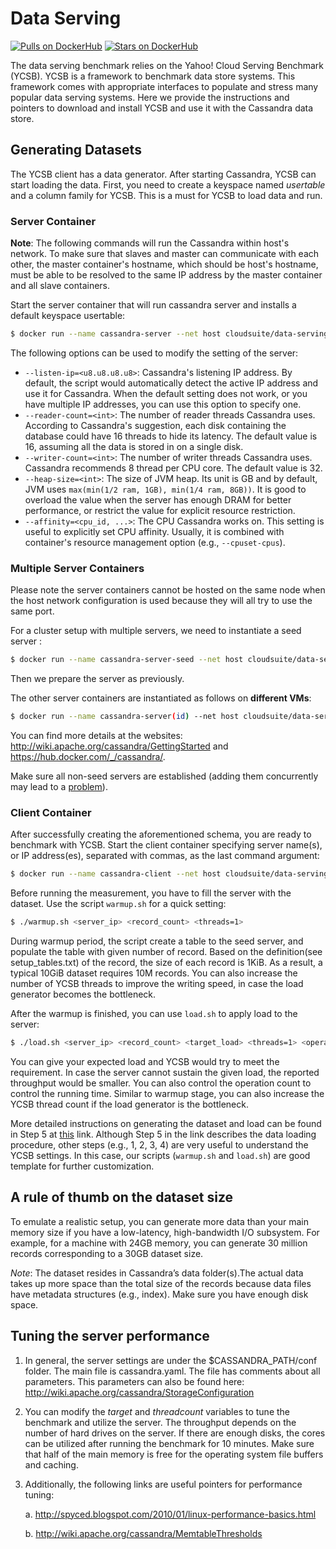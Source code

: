 # Data Serving

[![Pulls on DockerHub][dhpulls]][dhrepo] [![Stars on DockerHub][dhstars]][dhrepo]

The data serving benchmark relies on the Yahoo! Cloud Serving Benchmark (YCSB). YCSB is a framework to benchmark data store systems. This framework comes with appropriate interfaces to populate and stress many popular data serving systems. Here we provide the instructions and pointers to download and install YCSB and use it with the Cassandra data store.

## Generating Datasets

The YCSB client has a data generator. After starting Cassandra, YCSB can start loading the data. First, you need to create a keyspace named *usertable* and a column family for YCSB. This is a must for YCSB to load data and run.



### Server Container

**Note**: The following commands will run the Cassandra within host's network. To make sure that slaves and master can communicate with each other, the master container's hostname, which should be host's hostname, must be able to be resolved to the same IP address by the master container and all slave containers. 

Start the server container that will run cassandra server and installs a default keyspace usertable:

```bash
$ docker run --name cassandra-server --net host cloudsuite/data-serving:server
```

The following options can be used to modify the setting of the server:
- `--listen-ip=<u8.u8.u8.u8>`: Cassandra's listening IP address. By default, the script would automatically detect the active IP address and use it for Cassandra. When the default setting does not work, or you have multiple IP addresses, you can use this option to specify one.
- `--reader-count=<int>`: The number of reader threads Cassandra uses. According to Cassandra's suggestion, each disk containing the database could have 16 threads to hide its latency. The default value is 16, assuming all the data is stored in on a single disk.
- `--writer-count=<int>`: The number of writer threads Cassandra uses. Cassandra recommends 8 thread per CPU core. The default value is 32.
- `--heap-size=<int>`: The size of JVM heap. Its unit is GB and by default, JVM uses `max(min(1/2 ram, 1GB), min(1/4 ram, 8GB))`. It is good to overload the value when the server has enough DRAM for better performance, or restrict the value for explicit resource restriction.
- `--affinity=<cpu_id, ...>`: The CPU Cassandra works on. This setting is useful to explicitly set CPU affinity. Usually, it is combined with container's resource management option (e.g., `--cpuset-cpus`). 

### Multiple Server Containers

Please note the server containers cannot be hosted on the same node when the host network configuration is used because they will all try to use the same port.

For a cluster setup with multiple servers, we need to instantiate a seed server :

```bash
$ docker run --name cassandra-server-seed --net host cloudsuite/data-serving:server
```

Then we prepare the server as previously.

The other server containers are instantiated as follows on **different VMs**:

```bash
$ docker run --name cassandra-server(id) --net host cloudsuite/data-serving:server --seed-server-ip=<seed node IP address>
```

You can find more details at the websites: http://wiki.apache.org/cassandra/GettingStarted and https://hub.docker.com/_/cassandra/.

Make sure all non-seed servers are established (adding them concurrently may lead to a [problem](https://docs.datastax.com/en/cassandra/2.1/cassandra/operations/ops_add_node_to_cluster_t.html)).

### Client Container
After successfully creating the aforementioned schema, you are ready to benchmark with YCSB.
Start the client container specifying server name(s), or IP address(es), separated with commas, as the last command argument:

```bash
$ docker run --name cassandra-client --net host cloudsuite/data-serving:client bash
```

Before running the measurement, you have to fill the server with the dataset. Use the script `warmup.sh` for a quick setting:

```bash
$ ./warmup.sh <server_ip> <record_count> <threads=1>
```

During warmup period, the script create a table to the seed server, and populate the table with given number of record. Based on the definition(see setup_tables.txt) of the record, the size of each record is 1KiB. As a result, a typical 10GiB dataset requires 10M records. You can also increase the number of YCSB threads to improve the writing speed, in case the load generator becomes the bottleneck.


After the warmup is finished, you can use `load.sh` to apply load to the server:

```bash
$ ./load.sh <server_ip> <record_count> <target_load> <threads=1> <operation_count=load * 60>
```

You can give your expected load and YCSB would try to meet the requirement. In case the server cannot sustain the given load, the reported throughput would be smaller. You can also control the operation count to control the running time. Similar to warmup stage, you can also increase the YCSB thread count if the load generator is the bottleneck.

More detailed instructions on generating the dataset and load can be found in Step 5 at [this](http://github.com/brianfrankcooper/YCSB/wiki/Running-a-Workload) link. Although Step 5 in the link describes the data loading procedure, other steps (e.g., 1, 2, 3, 4) are very useful to understand the YCSB settings. In this case, our scripts (`warmup.sh` and `load.sh`) are good template for further customization.

A rule of thumb on the dataset size
-----------------------------------
To emulate a realistic setup, you can generate more data than your main memory size if you have a low-latency, high-bandwidth I/O subsystem. For example, for a machine with 24GB memory, you can generate 30 million records corresponding to a 30GB dataset size.

_Note_: The dataset resides in Cassandra’s data folder(s).The actual data takes up more space than the total size of the records because data files have metadata structures (e.g., index). Make sure you have enough disk space.

Tuning the server performance
-----------------------------
1. In general, the server settings are under the $CASSANDRA_PATH/conf folder. The main file is cassandra.yaml. The file has comments about all parameters. This parameters can also be found here: http://wiki.apache.org/cassandra/StorageConfiguration
2. You can modify the *target* and *threadcount* variables to tune the benchmark and utilize the server. The throughput depends on the number of hard drives on the server. If there are enough disks, the cores can be utilized after running the benchmark for 10 minutes. Make sure that half of the main memory is free for the operating system file buffers and caching.
3. Additionally, the following links are useful pointers for performance tuning:

	a. http://spyced.blogspot.com/2010/01/linux-performance-basics.html

	b. http://wiki.apache.org/cassandra/MemtableThresholds


[dhrepo]: https://hub.docker.com/r/cloudsuite/data-serving/ "DockerHub Page"
[dhpulls]: https://img.shields.io/docker/pulls/cloudsuite/data-serving.svg "Go to DockerHub Page"
[dhstars]: https://img.shields.io/docker/stars/cloudsuite/data-serving.svg "Go to DockerHub Page"
